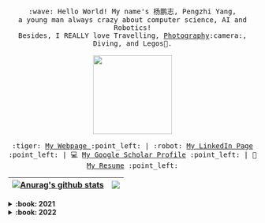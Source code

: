 <p align="center">
  <br>
  <samp>
    :wave: Hello World! My name's 杨鹏志, Pengzhi Yang, 
    <br> a young man always crazy about computer science, AI and Robotics! <br>
    Besides, I REALLY love Travelling, <a href="https://500px.com/p/Y_Marcus?view=photos">Photography</a>:camera:, Diving, and Legos🧱. <br><br>
    <img src="https://user-images.githubusercontent.com/38170947/198264741-a37b9795-6cc3-4c64-abc8-a101ec41fd1f.gif" width="160px" align="center">
    <br><br>
    :tiger: <a href="https://pengzhi1998.github.io/">My Webpage </a> :point_left: |
    :robot: <a href="https://www.linkedin.com/in/%E9%B9%8F%E5%BF%97-%E6%9D%A8-751a67181/">My LinkedIn Page</a> :point_left: |
    💻 <a href="https://scholar.google.com/citations?hl=en&user=5AfQQ8sAAAAJ&view_op=list_works&gmla=AJsN-F5GMO5H0BrifAJJrmaxaHXEwD6DNBv63OqgHnbtqaEUqJPtJIoIsI09U5YenlvzzeNCEwzN8nmFrU7VZJ2_sk2FVIrL4hLprawjwjvtDabgVDd7DGSzuzfKftafsXHrmVVi6CwTGt135SAlxHNAMqMtRDNWyw">My Google Scholar Profile</a> :point_left: |
    📓 <a href="https://pengzhi1998.github.io/files/CV-Pengzhi_Yang.pdf">My Resume</a> :point_left:
  </samp>
</p>





| <a href="https://github.com/pengzhi1998/github-readme-stats"><img align="center" src="https://github-readme-stats-git-masterrstaa-rickstaa.vercel.app/api?username=pengzhi1998&show_icons=true&include_all_commits=true&theme=buefy&hide_border=true" alt="Anurag's github stats" /></a> | <a href="https://github.com/pengzhi1998/github-readme-stats"><img align="center" src="https://github-readme-stats-git-masterrstaa-rickstaa.vercel.app/api/top-langs/?username=pengzhi1998&layout=compact&theme=buefy&hide_border=true" /></a> |
| ------------- | ------------- |





<details>
  <summary><b>:book: 2021 </b></summary>
  This has been a difficult year for everyone and for me. But still a long way to go, still full of hope and enthusiasm, and still working on amazing things with amazing people! 😄 
</details>
<details>
  <summary><b>:book: 2022 </b></summary>
  Motto: Be cautious under certainty, and keep optimistic in uncertainty!
</details>
